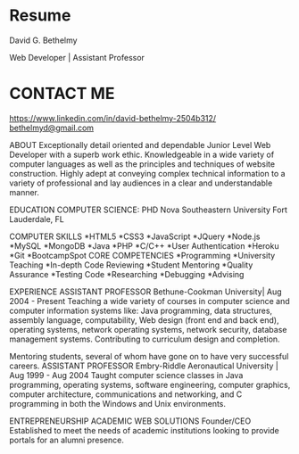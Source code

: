 # Resume
David G. Bethelmy

Web Developer | Assistant Professor

# CONTACT ME

https://www.linkedin.com/in/david-bethelmy-2504b312/
bethelmyd@gmail.com

ABOUT
Exceptionally detail oriented and dependable Junior Level Web Developer with a superb work ethic. Knowledgeable in a wide variety of computer languages as well as the principles and techniques of website construction. Highly adept at conveying complex technical information to a variety of professional and lay audiences in a clear and understandable manner.

EDUCATION
COMPUTER SCIENCE:  PHD
Nova Southeastern University
Fort Lauderdale, FL

COMPUTER SKILLS
*HTML5			*CSS3			*JavaScript			*JQuery
*Node.js			*MySQL			*MongoDB			*Java
*PHP			*C/C++			*User Authentication
*Heroku			*Git			*BootcampSpot
CORE COMPETENCIES
*Programming 			*University Teaching		*In-depth Code Reviewing
*Student Mentoring		*Quality Assurance		*Testing Code
*Researching			*Debugging			*Advising

EXPERIENCE
ASSISTANT PROFESSOR Bethune-Cookman University| Aug 2004 - Present 
Teaching a wide variety of courses in computer science and computer information systems like: Java programming, data structures, assembly language, computability, Web design (front end and back end), operating systems, network operating systems, network security, database management systems. 
Contributing to curriculum design and completion. 

Mentoring students, several of whom have gone on to have very successful careers. 
ASSISTANT PROFESSOR Embry-Riddle Aeronautical University | Aug 1999 - Aug 2004
Taught computer science classes in Java programming, operating systems, software engineering, computer graphics, computer architecture, communications and networking, and C programming in both the Windows and Unix environments. 

ENTREPRENEURSHIP
ACADEMIC WEB SOLUTIONS Founder/CEO 
Established to meet the needs of academic institutions looking to provide portals for an alumni presence. 
